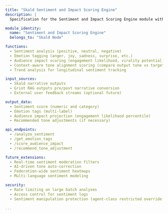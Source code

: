 ```yaml
---
title: "Skald Sentiment and Impact Scoring Engine"
description: |
  Specification for the Sentiment and Impact Scoring Engine module within the Skald Node Class for kOS. This module analyzes, scores, and tags all Skald-generated outputs for emotional tone, audience sentiment, and projected impact across target platforms and audiences.

module_identity:
  name: "Sentiment and Impact Scoring Engine"
  belongs_to: "Skald Node"

functions:
  - Sentiment analysis (positive, neutral, negative)
  - Emotion tagging (anger, joy, sadness, surprise, etc.)
  - Audience impact scoring (engagement likelihood, virality potential)
  - Context-aware tone alignment scoring (compare output tone vs target audience profile)
  - Trend analysis for longitudinal sentiment tracking

input_sources:
  - Skald narrative outputs
  - Griot RAG outputs pre/post narrative conversion
  - External user feedback streams (optional future)

output_data:
  - Sentiment score (numeric and category)
  - Emotion tags (multi-label)
  - Audience impact projection (engagement likelihood percentile)
  - Recommended tone adjustments (if necessary)

api_endpoints:
  - /analyze_sentiment
  - /get_emotion_tags
  - /score_audience_impact
  - /recommend_tone_adjustment

future_extensions:
  - Real-time sentiment moderation filters
  - AI-driven tone auto-correction
  - Federation-wide sentiment heatmaps
  - Multi-language sentiment modeling

security:
  - Rate limiting on large batch analyses
  - Access control for sentiment logs
  - Sentiment manipulation protection (agent-class restricted override)

...
```


